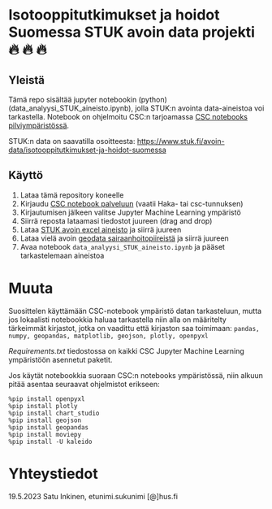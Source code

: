 # Isotooppitutkimukset ja hoidot Suomessa STUK avoin data projekti :fire: :fire: :fire: 

## Yleistä
Tämä repo sisältää jupyter notebookin (python) (data_analyysi_STUK_aineisto.ipynb), jolla STUK:n avointa data-aineistoa voi tarkastella.
Notebook on ohjelmoitu CSC:n tarjoamassa [CSC notebooks pilviympäristössä](https://notebooks.rahtiapp.fi/welcome).

STUK:n data on saavatilla osoitteesta:
https://www.stuk.fi/avoin-data/isotooppitutkimukset-ja-hoidot-suomessa

## Käyttö
1. Lataa tämä repository koneelle
2. Kirjaudu [CSC notebook palveluun](https://notebooks.rahtiapp.fi/welcome) (vaatii Haka- tai csc-tunnuksen)
3. Kirjautumisen jälkeen valitse Jupyter Machine Learning ympäristö
4. Siirrä reposta lataamasi tiedostot juureen (drag and drop)
6. Lataa [STUK avoin excel aineisto](https://www.stuk.fi/avoin-data/isotooppitutkimukset-ja-hoidot-suomessa) ja siirrä juureen
7. Lataa vielä avoin [geodata sairaanhoitopiireistä](https://github.com/VuokkoH/koronavirus-avoindata) ja siirrä juureen
8. Avaa notebook `data_analyysi_STUK_aineisto.ipynb` ja pääset tarkastelemaan aineistoa

# Muuta 
Suosittelen käyttämään CSC-notebook ympäristö datan tarkasteluun, mutta jos lokaalisti notebookkia haluaa tarkastella  niin alla on määritelty tärkeimmät kirjastot, jotka on vaadittu että kirjaston saa toimimaan: 
`pandas, numpy, geopandas, matplotlib, geojson, plotly, openpyxl`

_Requirements.txt_ tiedostossa on kaikki CSC Jupyter Machine Learning ympäristöön asennetut paketit.

Jos käytät notebookkia suoraan CSC:n notebooks ympäristössä, niin alkuun pitää asentaa seuraavat ohjelmistot erikseen:
```
%pip install openpyxl
%pip install plotly
%pip install chart_studio
%pip install geojson
%pip install geopandas
%pip install moviepy
%pip install -U kaleido
```

# Yhteystiedot
19.5.2023 Satu Inkinen, etunimi.sukunimi [@]hus.fi

